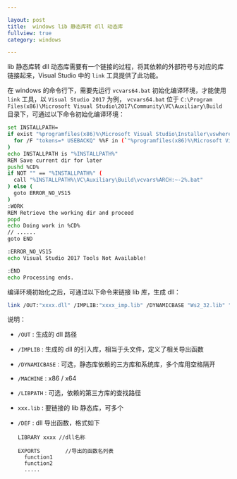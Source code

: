 ```yaml
---

layout: post
title:  windows lib 静态库转 dll 动态库
fullview: true
category: windows

---
```




lib 静态库转 dll 动态库需要有一个链接的过程，将其依赖的外部符号与对应的库链接起来，Visual Studio 中的 `link` 工具提供了此功能。



在 windows 的命令行下，需要先运行 `vcvars64.bat` 初始化编译环境，才能使用 `link` 工具，以 `Visual Studio 2017` 为例， `vcvars64.bat`  位于 `C:\Program Files(x86)\Microsoft Visual Studio\2017\Community\VC\Auxiliary\Build` 目录下，可通过以下命令初始化编译环境：

```bash
set INSTALLPATH=
if exist "%programfiles(x86)%\Microsoft Visual Studio\Installer\vswhere.exe" (
  for /F "tokens=* USEBACKQ" %%F in (`"%programfiles(x86)%\Microsoft Visual Studio\Installer\vswhere.exe" -version 15.0 -property installationPath`) do set INSTALLPATH=%%F
)
echo INSTALLPATH is "%INSTALLPATH%"
REM Save current dir for later
pushd %CD%
if NOT "" == "%INSTALLPATH%" (
  call "%INSTALLPATH%\VC\Auxiliary\Build\vcvars%ARCH:~-2%.bat"
) else (
  goto ERROR_NO_VS15
)
:WORK
REM Retrieve the working dir and proceed
popd
echo Doing work in %CD%
// ......
goto END

:ERROR_NO_VS15
echo Visual Studio 2017 Tools Not Available!

:END
echo Processing ends.
```



编译环境初始化之后，可通过以下命令来链接 lib 库，生成 dll：

```bash
link /OUT:"xxxx.dll" /IMPLIB:"xxxx_imp.lib" /DYNAMICBASE "Ws2_32.lib" "CRYPT32.LIB" /DEBUG:FASTLINK /DLL /MACHINE:x64 /ERRORREPORT:PROMPT  /NOLOGO /LIBPATH:"依赖的第三方库的lib路径1" /LIBPATH:"依赖的第三方库的lib路径2" /DEF:"xxxx.def" xxxx.lib

```



说明：

- `/OUT` : 生成的 dll 路径

- `/IMPLIB` : 生成的 dll 的引入库，相当于头文件，定义了相关导出函数

- `/DYNAMICBASE` : 可选，静态库依赖的三方库和系统库，多个库用空格隔开

- `/MACHINE` : x86 / x64

- `/LIBPATH` : 可选，依赖的第三方库的查找路径

- `xxx.lib` : 要链接的 lib 静态库，可多个

- `/DEF` : dll 导出函数，格式如下

  ```
  LIBRARY xxxx //dll名称
  
  EXPORTS	     //导出的函数名列表
  	function1
  	function2
  	.....
  ```

  

